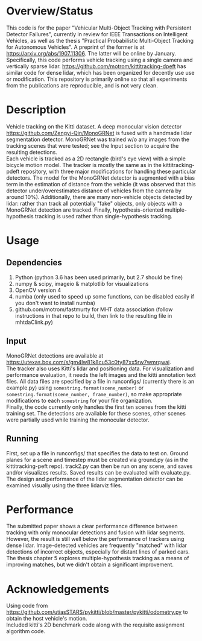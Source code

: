 # Overview/Status
This code is for the paper "Vehicular Multi-Object Tracking with Persistent Detector Failures", currently in review for IEEE Transactions on Intelligent Vehicles, as well as the thesis "Practical Probabilistic Multi-Object Tracking for Autonomous Vehicles". A preprint of the former is at https://arxiv.org/abs/1907.11306. The latter will be online by January.  
Specifically, this code performs vehicle tracking using a single camera and vertically sparse lidar. https://github.com/motrom/kittitracking-dpeft has similar code for dense lidar, which has been organized for decently use use or modification. This repository is primarily online so that all experiments from the publications are reproducible, and is not very clean.

# Description
Vehicle tracking on the Kitti dataset. A deep monocular vision detector https://github.com/Zengyi-Qin/MonoGRNet is fused with a handmade lidar segmentation detector. MonoGRNet was trained w/o any images from the tracking scenes that were tested; see the Input section to acquire the resulting detections.  
Each vehicle is tracked as a 2D rectangle (bird's eye view) with a simple bicycle motion model. The tracker is mostly the same as in the kittitracking-pdeft repository, with three major modifications for handling these particular detectors. The model for the MonoGRNet detector is augmented with a bias term in the estimation of distance from the vehicle (it was observed that this detector under/overestimates distance of vehicles from the camera by around 10%). Additionally, there are many non-vehicle objects detected by lidar: rather than track all potentially "fake" objects, only objects with a MonoGRNet detection are tracked. Finally, hypothesis-oriented multiple-hypothesis tracking is used rather than single-hypothesis tracking.

# Usage
## Dependencies
1. Python (python 3.6 has been used primarily, but 2.7 should be fine)
2. numpy & scipy, imageio & matplotlib for visualizations
3. OpenCV version 4
4. numba (only used to speed up some functions, can be disabled easily if you don't want to install numba)
5. github.com/motrom/fastmurty for MHT data association (follow instructions in that repo to build, then link to the resulting file in mhtdaClink.py)

## Input
MonoGRNet detections are available at https://utexas.box.com/s/gm4lw81k8cu53c0ty87xx5rw7wmrqwai.  
The tracker also uses Kitti's lidar and positioning data. For visualization and performance evaluation, it needs the left images and the kitti annotation text files. All data files are specified by a file in runconfigs/ (currently there is an example.py) using `somestring.format(scene_number)` or `somestring.format(scene_number, frame_number)`, so make appropriate modifications to each `somestring` for your file organization.  
Finally, the code currently only handles the first ten scenes from the kitti training set. The detections are available for these scenes, other scenes were partially used while training the monocular detector.

## Running
First, set up a file in runconfigs/ that specifies the data to test on. Ground planes for a scene and timestep must be created via ground.py (as in the kittitracking-peft repo). track2.py can then be run on any scene, and saves and/or visualizes results. Saved results can be evaluated with evaluate.py.  
The design and performance of the lidar segmentation detector can be examined visually using the three lidarviz files.

# Performance
The submitted paper shows a clear performance difference between tracking with only monocular detections and fusion with lidar segments. However, the result is still well below the performance of trackers using dense lidar. Image-detected vehicles are frequently "matched" with lidar detections of incorrect objects, especially for distant lines of parked cars. The thesis chapter 5 explores multiple-hypothesis tracking as a means of improving matches, but we didn't obtain a significant improvement.

# Acknowledgements
Using code from https://github.com/utiasSTARS/pykitti/blob/master/pykitti/odometry.py to obtain the host vehicle's motion.  
Included kitti's 2D benchmark code along with the requisite assignment algorithm code.
